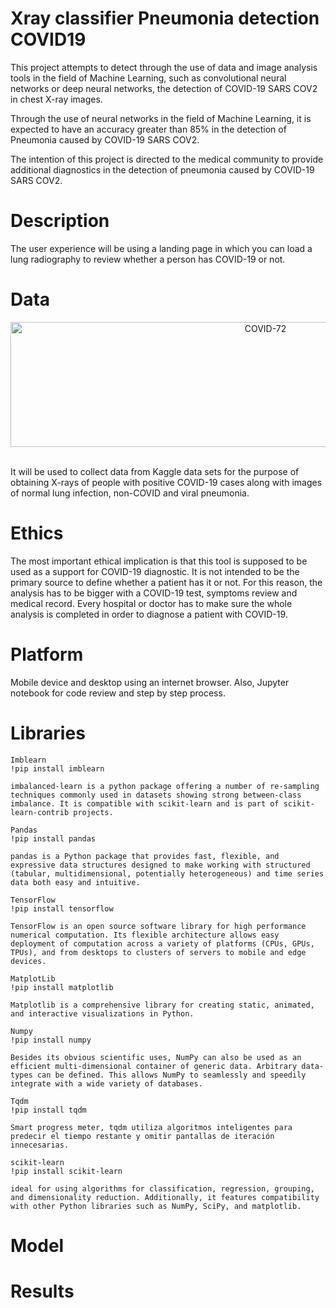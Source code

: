 # Xray classifier Pneumonia detection COVID19
This project attempts to detect through the use of data and image analysis tools in the field of Machine Learning, such as convolutional neural networks or deep neural networks, the detection of COVID-19 SARS COV2 in chest X-ray images.

Through the use of neural networks in the field of Machine Learning, it is expected to have an accuracy greater than 85% in the detection of Pneumonia caused by COVID-19 SARS COV2.

The intention of this project is directed to the medical community to provide additional diagnostics in the detection of pneumonia caused by COVID-19 SARS COV2.

# Description
The user experience will be using a landing page in which you can load a lung radiography to review whether a person has COVID-19 or not.

# Data
<p style="text-align:center"><img width="800" height="200"src="https://i.ibb.co/FK1R22r/COVID-72.png" alt="COVID-72" border="0"></p>
<br>
It will be used to collect data from Kaggle data sets for the purpose of obtaining X-rays of people with positive COVID-19 cases along with images of normal lung infection, non-COVID and viral pneumonia.

# Ethics
The most important ethical implication is that this tool is supposed to be used as a support for COVID-19 diagnostic. It is not intended to be the primary source to define whether a patient has it or not. For this reason, the analysis has to be bigger with a COVID-19 test, symptoms review and medical record. Every hospital or doctor has to make sure the whole analysis is completed in order to diagnose a patient with COVID-19. 

# Platform
Mobile device and desktop using an internet browser. Also, Jupyter notebook for code review and step by step process.

# Libraries
```
Imblearn
!pip install imblearn

imbalanced-learn is a python package offering a number of re-sampling techniques commonly used in datasets showing strong between-class imbalance. It is compatible with scikit-learn and is part of scikit-learn-contrib projects.
```
```
Pandas
!pip install pandas

pandas is a Python package that provides fast, flexible, and expressive data structures designed to make working with structured (tabular, multidimensional, potentially heterogeneous) and time series data both easy and intuitive.
```
```
TensorFlow
!pip install tensorflow

TensorFlow is an open source software library for high performance numerical computation. Its flexible architecture allows easy deployment of computation across a variety of platforms (CPUs, GPUs, TPUs), and from desktops to clusters of servers to mobile and edge devices.
```
```
MatplotLib
!pip install matplotlib

Matplotlib is a comprehensive library for creating static, animated, and interactive visualizations in Python.
```
```
Numpy
!pip install numpy

Besides its obvious scientific uses, NumPy can also be used as an efficient multi-dimensional container of generic data. Arbitrary data-types can be defined. This allows NumPy to seamlessly and speedily integrate with a wide variety of databases.
```
```
Tqdm
!pip install tqdm

Smart progress meter, tqdm utiliza algoritmos inteligentes para predecir el tiempo restante y omitir pantallas de iteración innecesarias.
```
```
scikit-learn
!pip install scikit-learn

ideal for using algorithms for classification, regression, grouping, and dimensionality reduction. Additionally, it features compatibility with other Python libraries such as NumPy, SciPy, and matplotlib.
```
# Model
# Results
